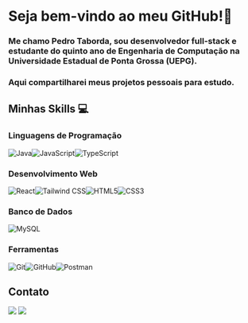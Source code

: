 # Seja bem-vindo ao meu GitHub!👋
### Me chamo Pedro Taborda, sou desenvolvedor full-stack e estudante do quinto ano de Engenharia de Computação na Universidade Estadual de Ponta Grossa (UEPG).
### Aqui compartilharei meus projetos pessoais para estudo.

## Minhas Skills 💻
### Linguagens de Programação
<img alt="Java" src="https://img.shields.io/badge/Java-ED8B00?style=for-the-badge&logo=openjdk&logoColor=white" /><img alt="JavaScript" src="https://img.shields.io/badge/JavaScript-F7DF1E?style=for-the-badge&logo=javascript&logoColor=black" /><img alt="TypeScript" src="https://img.shields.io/badge/TypeScript-3178C6?style=for-the-badge&logo=typescript&logoColor=white" />

### Desenvolvimento Web
 <img alt="React" src="https://img.shields.io/badge/React-61DAFB?style=for-the-badge&logo=react&logoColor=black" /><img alt="Tailwind CSS" src="https://img.shields.io/badge/Tailwind%20CSS-06B6D4?style=for-the-badge&logo=tailwindcss&logoColor=white" /><img alt="HTML5" src="https://img.shields.io/badge/HTML5-E34F26?style=for-the-badge&logo=html5&logoColor=white" /><img alt="CSS3" src="https://img.shields.io/badge/CSS3-1572B6?style=for-the-badge&logo=css3&logoColor=white" />

### Banco de Dados
<img alt="MySQL" src="https://img.shields.io/badge/MySQL-4479A1?style=for-the-badge&logo=mysql&logoColor=white" />

### Ferramentas
<img alt="Git" src="https://img.shields.io/badge/Git-F05032?style=for-the-badge&logo=git&logoColor=white" /><img alt="GitHub" src="https://img.shields.io/badge/GitHub-181717?style=for-the-badge&logo=github&logoColor=white" /><img alt="Postman" src="https://img.shields.io/badge/Postman-FF6C37?style=for-the-badge&logo=postman&logoColor=white" />

## Contato
<a href = "mailto:pedrofetaborda@gmail.com"><img loading="lazy" src="https://img.shields.io/badge/Gmail-D14836?style=for-the-badge&logo=gmail&logoColor=white" target="_blank"></a>
<a href="https://www.linkedin.com/in/pedro-ft" target="_blank"><img loading="lazy" src="https://img.shields.io/badge/-LinkedIn-%230077B5?style=for-the-badge&logo=linkedin&logoColor=white" target="_blank"></a>



<!--
<a href="https://github.com/pedro-ft">
<img loading="lazy" height="180em" src="https://github-readme-stats.vercel.app/api/top-langs/?username=pedro-ft&layout=compact&langs_count=7&theme=dracula"/>
</div>
-->




          

          
